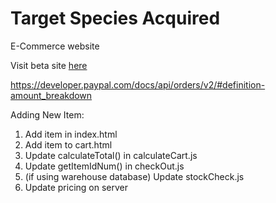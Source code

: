 # Target Species Acquired
E-Commerce website

Visit beta site [here](https://nfalbo213.github.io/Target-Species-Acquired/)


https://developer.paypal.com/docs/api/orders/v2/#definition-amount_breakdown


Adding New Item:

1) Add item in index.html
2) Add item to cart.html
3) Update calculateTotal() in calculateCart.js
4) Update getItemIdNum() in checkOut.js
5) (if using warehouse database) Update stockCheck.js
6) Update pricing on server
